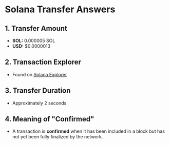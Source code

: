 # Solana Transfer Answers

## 1. Transfer Amount
- **SOL:** 0.000005 SOL  
- **USD:** $0.0000013

## 2. Transaction Explorer
- Found on [Solana Explorer](https://explorer.solana.com)

## 3. Transfer Duration
- Approximately 2 seconds

## 4. Meaning of "Confirmed"
- A transaction is **confirmed** when it has been included in a block but has not yet been fully finalized by the network.
